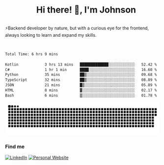 <div id="user-content-toc">
  <ul align="center">
    <summary><h1 style="display: inline-block">Hi there! 👋, I'm Johnson</h1></summary>
  </ul>
</div>

⚡Backend developer by nature, but with a curious eye for the frontend, always looking to learn and expand my skills.

<br>


<!--START_SECTION:waka-->

```txt
Total Time: 6 hrs 9 mins

Kotlin            3 hrs 13 mins   █████████████░░░░░░░░░░░░   52.42 %
C#                1 hr 1 min      ████░░░░░░░░░░░░░░░░░░░░░   16.60 %
Python            35 mins         ██▒░░░░░░░░░░░░░░░░░░░░░░   09.68 %
TypeScript        32 mins         ██▒░░░░░░░░░░░░░░░░░░░░░░   08.89 %
JSON              21 mins         █▒░░░░░░░░░░░░░░░░░░░░░░░   05.89 %
HTML              8 mins          ▓░░░░░░░░░░░░░░░░░░░░░░░░   02.17 %
Bash              6 mins          ▒░░░░░░░░░░░░░░░░░░░░░░░░   01.78 %
```

<!--END_SECTION:waka-->

<picture>
  <source  srcset="https://github.com/joshwambere/joshwambere/blob/output/github-contribution-grid-snake-dark.svg?palette=github-dark">
  <source  srcset="https://github.com/joshwambere/joshwambere/blob/output/github-contribution-grid-snake.svg">
  <img alt="github contribution grid snake animation" src="https://github.com/joshwambere/joshwambere/blob/output/github-contribution-grid-snake.svg">
</picture>

### Find me
<a href="https://www.linkedin.com/in/dusabe-johnson" target="_blank"><img src="https://img.shields.io/badge/LinkedIn-%230077B5.svg?&style=flat&logo=linkedin&logoColor=white" alt="LinkedIn"></a>
‎‎ [![Personal Website](https://img.shields.io/badge/visit-Johnsonis.me-blue)](https://johnsonis.me/)
